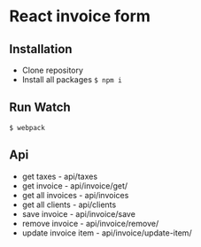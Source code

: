 React invoice form
=================
## Installation ##
- Clone repository
- Install all packages
`$ npm i`

## Run Watch ##
`$ webpack`

## Api
* get taxes - api/taxes
* get invoice  - api/invoice/get/<id>
* get all invoices - api/invoices
* get all clients - api/clients
* save invoice  - api/invoice/save
* remove invoice - api/invoice/remove/<id>
* update invoice item - api/invoice/update-item/<id>


